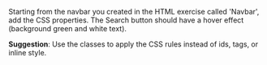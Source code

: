 Starting from the navbar you created in the HTML exercise called 'Navbar', add the CSS properties. The Search button should have a hover effect (background green and white text).

**Suggestion**:
Use the classes to apply the CSS rules instead of ids, tags, or inline style.

